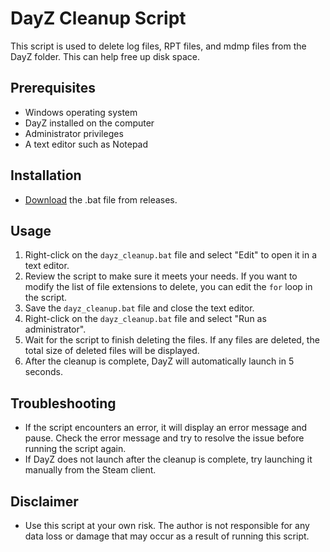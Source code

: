 # DayZ Cleanup Script

This script is used to delete log files, RPT files, and mdmp files from the DayZ folder. This can help free up disk space.

## Prerequisites

- Windows operating system
- DayZ installed on the computer
- Administrator privileges
- A text editor such as Notepad

## Installation

- [Download](https://github.com/Jubaroo/Start_Dayz/releases/tag/1.0) the .bat file from releases.

## Usage

1. Right-click on the `dayz_cleanup.bat` file and select "Edit" to open it in a text editor.
2. Review the script to make sure it meets your needs. If you want to modify the list of file extensions to delete, you can edit the `for` loop in the script.
3. Save the `dayz_cleanup.bat` file and close the text editor.
4. Right-click on the `dayz_cleanup.bat` file and select "Run as administrator".
5. Wait for the script to finish deleting the files. If any files are deleted, the total size of deleted files will be displayed.
6. After the cleanup is complete, DayZ will automatically launch in 5 seconds.

## Troubleshooting

- If the script encounters an error, it will display an error message and pause. Check the error message and try to resolve the issue before running the script again.
- If DayZ does not launch after the cleanup is complete, try launching it manually from the Steam client.

## Disclaimer

- Use this script at your own risk. The author is not responsible for any data loss or damage that may occur as a result of running this script.
